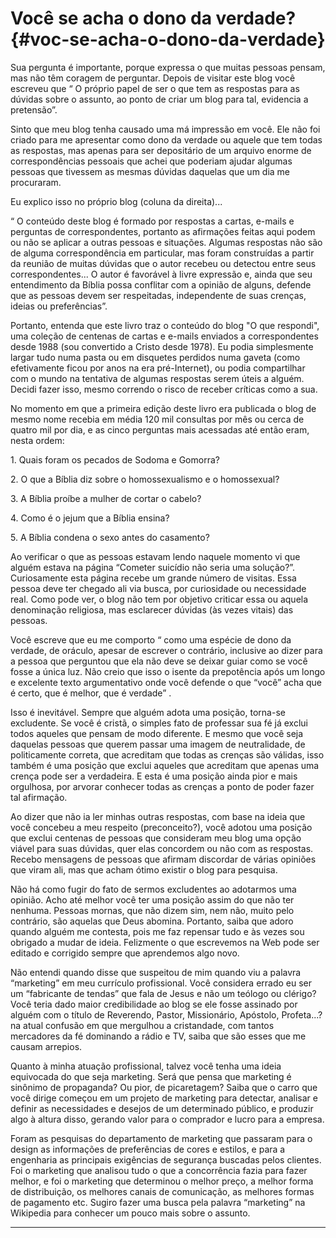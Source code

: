 # Você se acha o dono da verdade? {#voc-se-acha-o-dono-da-verdade}

Sua pergunta é importante, porque expressa o que muitas pessoas pensam, mas não têm coragem de perguntar. Depois de visitar este blog você escreveu que “ O próprio papel de ser o que tem as respostas para as dúvidas sobre o assunto, ao ponto de criar um blog para tal, evidencia a pretensão”.

Sinto que meu blog tenha causado uma má impressão em você. Ele não foi criado para me apresentar como dono da verdade ou aquele que tem todas as respostas, mas apenas para ser depositário de um arquivo enorme de correspondências pessoais que achei que poderiam ajudar algumas pessoas que tivessem as mesmas dúvidas daquelas que um dia me procuraram.

Eu explico isso no próprio blog (coluna da direita)...

“ O conteúdo deste blog é formado por respostas a cartas, e-mails e perguntas de correspondentes, portanto as afirmações feitas aqui podem ou não se aplicar a outras pessoas e situações. Algumas respostas não são de alguma correspondência em particular, mas foram construídas a partir da reunião de muitas dúvidas que o autor recebeu ou detectou entre seus correspondentes... O autor é favorável à livre expressão e, ainda que seu entendimento da Bíblia possa conflitar com a opinião de alguns, defende que as pessoas devem ser respeitadas, independente de suas crenças, ideias ou preferências”.

Portanto, entenda que este livro traz o conteúdo do blog &quot;O que respondi&quot;, uma coleção de centenas de cartas e e-mails enviados a correspondentes desde 1988 (sou convertido a Cristo desde 1978). Eu podia simplesmente largar tudo numa pasta ou em disquetes perdidos numa gaveta (como efetivamente ficou por anos na era pré-Internet), ou podia compartilhar com o mundo na tentativa de algumas respostas serem úteis a alguém. Decidi fazer isso, mesmo correndo o risco de receber críticas como a sua.

No momento em que a primeira edição deste livro era publicada o blog de mesmo nome recebia em média 120 mil consultas por mês ou cerca de quatro mil por dia, e as cinco perguntas mais acessadas até então eram, nesta ordem:

1\. Quais foram os pecados de Sodoma e Gomorra?

2\. O que a Bíblia diz sobre o homossexualismo e o homossexual?

3\. A Bíblia proíbe a mulher de cortar o cabelo?

4\. Como é o jejum que a Bíblia ensina?

5\. A Bíblia condena o sexo antes do casamento?

Ao verificar o que as pessoas estavam lendo naquele momento vi que alguém estava na página “Cometer suicídio não seria uma solução?”. Curiosamente esta página recebe um grande número de visitas. Essa pessoa deve ter chegado ali via busca, por curiosidade ou necessidade real. Como pode ver, o blog não tem por objetivo criticar essa ou aquela denominação religiosa, mas esclarecer dúvidas (às vezes vitais) das pessoas.

Você escreve que eu me comporto “ como uma espécie de dono da verdade, de oráculo, apesar de escrever o contrário, inclusive ao dizer para a pessoa que perguntou que ela não deve se deixar guiar como se você fosse a única luz. Não creio que isso o isente da prepotência após um longo e excelente texto argumentativo onde você defende o que “você” acha que é certo, que é melhor, que é verdade” .

Isso é inevitável. Sempre que alguém adota uma posição, torna-se excludente. Se você é cristã, o simples fato de professar sua fé já exclui todos aqueles que pensam de modo diferente. E mesmo que você seja daquelas pessoas que querem passar uma imagem de neutralidade, de politicamente correta, que acreditam que todas as crenças são válidas, isso também é uma posição que exclui aqueles que acreditam que apenas uma crença pode ser a verdadeira. E esta é uma posição ainda pior e mais orgulhosa, por arvorar conhecer todas as crenças a ponto de poder fazer tal afirmação.

Ao dizer que não ia ler minhas outras respostas, com base na ideia que você concebeu a meu respeito (preconceito?), você adotou uma posição que exclui centenas de pessoas que consideram meu blog uma opção viável para suas dúvidas, quer elas concordem ou não com as respostas. Recebo mensagens de pessoas que afirmam discordar de várias opiniões que viram ali, mas que acham ótimo existir o blog para pesquisa.

Não há como fugir do fato de sermos excludentes ao adotarmos uma opinião. Acho até melhor você ter uma posição assim do que não ter nenhuma. Pessoas mornas, que não dizem sim, nem não, muito pelo contrário, são aquelas que Deus abomina. Portanto, saiba que adoro quando alguém me contesta, pois me faz repensar tudo e às vezes sou obrigado a mudar de ideia. Felizmente o que escrevemos na Web pode ser editado e corrigido sempre que aprendemos algo novo.

Não entendi quando disse que suspeitou de mim quando viu a palavra “marketing” em meu currículo profissional. Você considera errado eu ser um “fabricante de tendas” que fala de Jesus e não um teólogo ou clérigo? Você teria dado maior credibilidade ao blog se ele fosse assinado por alguém com o título de Reverendo, Pastor, Missionário, Apóstolo, Profeta...? na atual confusão em que mergulhou a cristandade, com tantos mercadores da fé dominando a rádio e TV, saiba que são esses que me causam arrepios.

Quanto à minha atuação profissional, talvez você tenha uma ideia equivocada do que seja marketing. Será que pensa que marketing é sinônimo de propaganda? Ou pior, de picaretagem? Saiba que o carro que você dirige começou em um projeto de marketing para detectar, analisar e definir as necessidades e desejos de um determinado público, e produzir algo à altura disso, gerando valor para o comprador e lucro para a empresa.

Foram as pesquisas do departamento de marketing que passaram para o design as informações de preferências de cores e estilos, e para a engenharia as principais exigências de segurança buscadas pelos clientes. Foi o marketing que analisou tudo o que a concorrência fazia para fazer melhor, e foi o marketing que determinou o melhor preço, a melhor forma de distribuição, os melhores canais de comunicação, as melhores formas de pagamento etc. Sugiro fazer uma busca pela palavra “marketing” na Wikipedia para conhecer um pouco mais sobre o assunto.

*****
